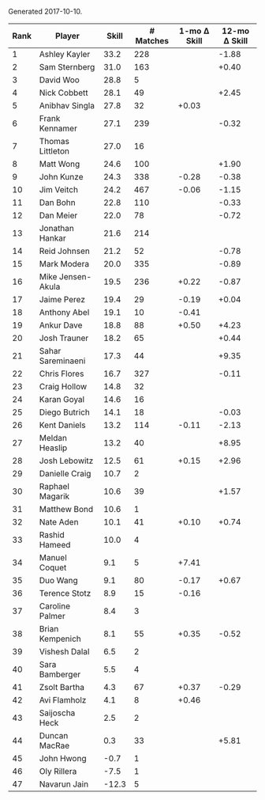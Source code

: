 Generated 2017-10-10.

| Rank | Player            | Skill | # Matches | 1-mo Δ Skill | 12-mo Δ Skill |
|------|-------------------|-------|-----------|--------------|---------------|
|    1 | Ashley Kayler     |  33.2 |       228 |              |         -1.88 |
|    2 | Sam Sternberg     |  31.0 |       163 |              |         +0.40 |
|    3 | David Woo         |  28.8 |         5 |              |               |
|    4 | Nick Cobbett      |  28.1 |        49 |              |         +2.45 |
|    5 | Anibhav Singla    |  27.8 |        32 |        +0.03 |               |
|    6 | Frank Kennamer    |  27.1 |       239 |              |         -0.32 |
|    7 | Thomas Littleton  |  27.0 |        16 |              |               |
|    8 | Matt Wong         |  24.6 |       100 |              |         +1.90 |
|    9 | John Kunze        |  24.3 |       338 |        -0.28 |         -0.38 |
|   10 | Jim Veitch        |  24.2 |       467 |        -0.06 |         -1.15 |
|   11 | Dan Bohn          |  22.8 |       110 |              |         -0.33 |
|   12 | Dan Meier         |  22.0 |        78 |              |         -0.72 |
|   13 | Jonathan Hankar   |  21.6 |       214 |              |               |
|   14 | Reid Johnsen      |  21.2 |        52 |              |         -0.78 |
|   15 | Mark Modera       |  20.0 |       335 |              |         -0.89 |
|   16 | Mike Jensen-Akula |  19.5 |       236 |        +0.22 |         -0.87 |
|   17 | Jaime Perez       |  19.4 |        29 |        -0.19 |         +0.04 |
|   18 | Anthony Abel      |  19.1 |        10 |        -0.41 |               |
|   19 | Ankur Dave        |  18.8 |        88 |        +0.50 |         +4.23 |
|   20 | Josh Trauner      |  18.2 |        65 |              |         +0.44 |
|   21 | Sahar Sareminaeni |  17.3 |        44 |              |         +9.35 |
|   22 | Chris Flores      |  16.7 |       327 |              |         -0.11 |
|   23 | Craig Hollow      |  14.8 |        32 |              |               |
|   24 | Karan Goyal       |  14.6 |        16 |              |               |
|   25 | Diego Butrich     |  14.1 |        18 |              |         -0.03 |
|   26 | Kent Daniels      |  13.2 |       114 |        -0.11 |         -2.13 |
|   27 | Meldan Heaslip    |  13.2 |        40 |              |         +8.95 |
|   28 | Josh Lebowitz     |  12.5 |        61 |        +0.15 |         +2.96 |
|   29 | Danielle Craig    |  10.7 |         2 |              |               |
|   30 | Raphael Magarik   |  10.6 |        39 |              |         +1.57 |
|   31 | Matthew Bond      |  10.6 |         1 |              |               |
|   32 | Nate Aden         |  10.1 |        41 |        +0.10 |         +0.74 |
|   33 | Rashid Hameed     |  10.0 |         4 |              |               |
|   34 | Manuel Coquet     |   9.1 |         5 |        +7.41 |               |
|   35 | Duo Wang          |   9.1 |        80 |        -0.17 |         +0.67 |
|   36 | Terence Stotz     |   8.9 |        15 |        -0.16 |               |
|   37 | Caroline Palmer   |   8.4 |         3 |              |               |
|   38 | Brian Kempenich   |   8.1 |        55 |        +0.35 |         -0.52 |
|   39 | Vishesh Dalal     |   6.5 |         2 |              |               |
|   40 | Sara Bamberger    |   5.5 |         4 |              |               |
|   41 | Zsolt Bartha      |   4.3 |        67 |        +0.37 |         -0.29 |
|   42 | Avi Flamholz      |   4.1 |         8 |        +0.46 |               |
|   43 | Saijoscha Heck    |   2.5 |         2 |              |               |
|   44 | Duncan MacRae     |   0.3 |        33 |              |         +5.81 |
|   45 | John Hwong        |  -0.7 |         1 |              |               |
|   46 | Oly Rillera       |  -7.5 |         1 |              |               |
|   47 | Navarun Jain      | -12.3 |         5 |              |               |